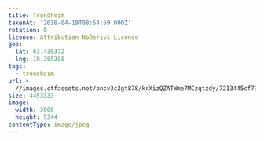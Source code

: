 ```yaml
---
title: Trondheim
takenAt: '2018-04-19T08:54:59.000Z'
rotation: 0
license: Attribution-NoDerivs License
geo:
  lat: 63.430372
  lng: 10.385208
tags:
  - trondheim
url: >-
  //images.ctfassets.net/bncv3c2gt878/krXizQZATWme7MCzqtzdy/7213445cf790477351d7c7f07c08a5ac/trondheim_41943894641_o
size: 4453333
image:
  width: 3006
  height: 5344
contentType: image/jpeg
---
```


